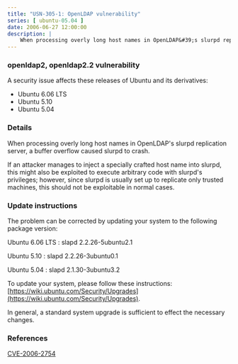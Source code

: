 ```yaml
---
title: "USN-305-1: OpenLDAP vulnerability"
series: [ ubuntu-05.04 ]
date: 2006-06-27 12:00:00
description: |
    When processing overly long host names in OpenLDAP&#39;s slurpd replication server, a buffer overflow caused slurpd to crash.
--- 
```

 
### openldap2, openldap2.2 vulnerability

A security issue affects these releases of Ubuntu and its derivatives:

* Ubuntu 6.06 LTS
* Ubuntu 5.10
* Ubuntu 5.04

### Details

When processing overly long host names in OpenLDAP&#39;s slurpd replication server, a buffer overflow caused slurpd to crash.

If an attacker manages to inject a specially crafted host name into slurpd, this might also be exploited to execute arbitrary code with slurpd&#39;s privileges; however, since slurpd is usually set up to replicate only trusted machines, this should not be exploitable in normal cases.

### Update instructions

The problem can be corrected by updating your system to the following package version:

Ubuntu 6.06 LTS
 : slapd <span>2.2.26-5ubuntu2.1</span>

Ubuntu 5.10
 : slapd <span>2.2.26-3ubuntu0.1</span>

Ubuntu 5.04
 : slapd <span>2.1.30-3ubuntu3.2</span>

To update your system, please follow these instructions: [https://wiki.ubuntu.com/Security/Upgrades](https://wiki.ubuntu.com/Security/Upgrades).

In general, a standard system upgrade is sufficient to effect the necessary changes.

### References

 [CVE-2006-2754](http://people.ubuntu.com/~ubuntu-security/cve/CVE-2006-2754)
 
